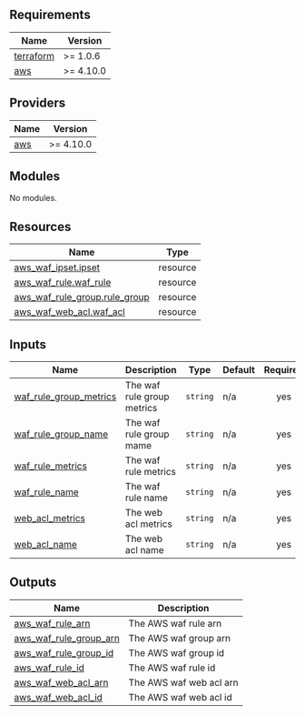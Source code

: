 <!-- BEGIN_TF_DOCS -->
## Requirements

| Name | Version |
|------|---------|
| <a name="requirement_terraform"></a> [terraform](#requirement\_terraform) | >= 1.0.6 |
| <a name="requirement_aws"></a> [aws](#requirement\_aws) | >= 4.10.0 |

## Providers

| Name | Version |
|------|---------|
| <a name="provider_aws"></a> [aws](#provider\_aws) | >= 4.10.0 |

## Modules

No modules.

## Resources

| Name | Type |
|------|------|
| [aws_waf_ipset.ipset](https://registry.terraform.io/providers/hashicorp/aws/latest/docs/resources/waf_ipset) | resource |
| [aws_waf_rule.waf_rule](https://registry.terraform.io/providers/hashicorp/aws/latest/docs/resources/waf_rule) | resource |
| [aws_waf_rule_group.rule_group](https://registry.terraform.io/providers/hashicorp/aws/latest/docs/resources/waf_rule_group) | resource |
| [aws_waf_web_acl.waf_acl](https://registry.terraform.io/providers/hashicorp/aws/latest/docs/resources/waf_web_acl) | resource |

## Inputs

| Name | Description | Type | Default | Required |
|------|-------------|------|---------|:--------:|
| <a name="input_waf_rule_group_metrics"></a> [waf\_rule\_group\_metrics](#input\_waf\_rule\_group\_metrics) | The waf rule group metrics | `string` | n/a | yes |
| <a name="input_waf_rule_group_name"></a> [waf\_rule\_group\_name](#input\_waf\_rule\_group\_name) | The waf rule group mame | `string` | n/a | yes |
| <a name="input_waf_rule_metrics"></a> [waf\_rule\_metrics](#input\_waf\_rule\_metrics) | The waf rule metrics | `string` | n/a | yes |
| <a name="input_waf_rule_name"></a> [waf\_rule\_name](#input\_waf\_rule\_name) | The waf rule name | `string` | n/a | yes |
| <a name="input_web_acl_metrics"></a> [web\_acl\_metrics](#input\_web\_acl\_metrics) | The web acl metrics | `string` | n/a | yes |
| <a name="input_web_acl_name"></a> [web\_acl\_name](#input\_web\_acl\_name) | The web acl name | `string` | n/a | yes |

## Outputs

| Name | Description |
|------|-------------|
| <a name="output_aws_waf_rule_arn"></a> [aws\_waf\_rule\_arn](#output\_aws\_waf\_rule\_arn) | The AWS waf rule arn |
| <a name="output_aws_waf_rule_group_arn"></a> [aws\_waf\_rule\_group\_arn](#output\_aws\_waf\_rule\_group\_arn) | The AWS waf group arn |
| <a name="output_aws_waf_rule_group_id"></a> [aws\_waf\_rule\_group\_id](#output\_aws\_waf\_rule\_group\_id) | The AWS waf group id |
| <a name="output_aws_waf_rule_id"></a> [aws\_waf\_rule\_id](#output\_aws\_waf\_rule\_id) | The AWS waf rule id |
| <a name="output_aws_waf_web_acl_arn"></a> [aws\_waf\_web\_acl\_arn](#output\_aws\_waf\_web\_acl\_arn) | The AWS waf web acl arn |
| <a name="output_aws_waf_web_acl_id"></a> [aws\_waf\_web\_acl\_id](#output\_aws\_waf\_web\_acl\_id) | The AWS waf web acl id |
<!-- END_TF_DOCS -->